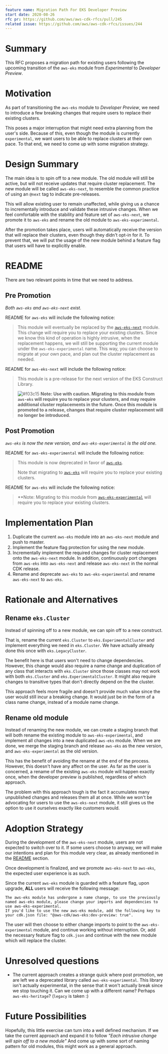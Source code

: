 ```yaml
---
feature name: Migration Path For EKS Developer Preview
start date: 2020-08-26
rfc pr: https://github.com/aws/aws-cdk-rfcs/pull/245
related issue: https://github.com/aws/aws-cdk-rfcs/issues/244
---
```


# Summary

This RFC proposes a migration path for existing users following the upcoming transition of the `aws-eks` module
from *Experimental* to *Developer Preview*.

# Motivation

As part of transitioning the `aws-eks` module to *Developer Preview*, we need to introduce a few breaking changes that require
users to replace their existing clusters.

This poses a major interruption that might need extra planning from the user's side. Because of this, even though the module is
currently `experimental`, we want users to be able to replace clusters at their own pace. To that end, we need to come up
with some migration strategy.

# Design Summary

The main idea is to spin off to a new module. The old module will still be active, but will not receive updates that
require cluster replacement. The new module will be called `aws-eks-next`, to resemble the common practice of
using an `@next` tag to indicate pre-releases.

This will allow existing user to remain unaffected, while giving us a chance to incrementally introduce and validate these intrusive changes.
When we feel comfortable with the stability and feature set of `aws-eks-next`, we promote it to `aws-eks` and rename the
old module to `aws-eks-experimental`.

After the promotion takes place, users will automatically receive the version that will replace their clusters, even though
they didn't opt-in for it. To prevent that, we will put the usage of the new module behind a feature flag that users will
have to explicitly enable.

# README

There are two relevant points in time that we need to address.

## Pre Promotion

*Both `aws-eks` and `aws-eks-next` exist.*

README for `aws-eks` will include the following notice:

> This module will eventually be replaced by the [`aws-eks-next`](https://github.com/aws/aws-cdk/tree/master/packages/%40aws-cdk/aws-eks-next) module.
> This change will require you to replace your existing clusters.
> Since we know this kind of operation is highly intrusive, when the replacement happens, we will still be supporting the current module under the `aws-eks-experimental` name.
> This way, you can choose to migrate at your own pace, and plan out the cluster replacement as needed.

README for `aws-eks-next` will include the following notice:

> This module is a pre-release for the next version of the EKS Construct Library.
>
> ![#f03c15](https://via.placeholder.com/15/f03c15/000000?text=+) **Note: Use with caution.
> Migrating to this module from `aws-eks` will require you to replace your clusters, and may require additional
> cluster replacements in the future. Once this module is promoted to a release, changes that require cluster replacement will no longer be introduced.**

## Post Promotion

*`aws-eks` is now the new version, and `aws-eks-experimental` is the old one.*

README for `aws-eks-experimental` will include the following notice:

> This module is now deprecated in favor of [`aws-eks`](https://github.com/aws/aws-cdk/tree/master/packages/%40aws-cdk/aws-eks-next).
>
> Note that migrating to [`aws-eks`](https://github.com/aws/aws-cdk/tree/master/packages/%40aws-cdk/aws-eks-next) will
> require you to replace your existing clusters.

README for `aws-eks` will include the following notice:

> **Note: Migrating to this module from [`aws-eks-experimental`](https://github.com/aws/aws-cdk/tree/master/packages/%40aws-cdk/aws-eks-experimental)
> will require you to replace your existing clusters.

# Implementation Plan

1. Duplicate the current `aws-eks` module into an `aws-eks-next` module and push to master.
2. Implement the feature flag protection for using the new module.
3. Incrementally implement the required changes for cluster replacement onto the `aws-eks-next` module.
In addition, continuously port changes from `aws-eks` into `aws-eks-next` and release `aws-eks-next` in the normal CDK release.
4. Rename and deprecate `aws-eks` to `aws-eks-experimental` and rename `aws-eks-next` to `aws-eks`.

# Rationale and Alternatives

## Rename `eks.Cluster`

Instead of spinning off to a new module, we can spin off to a new construct.

That is, rename the current `eks.Cluster` to `eks.ExperimentalCluster` and implement everything we need in `eks.Cluster`.
We have actually already done this once with `eks.LegacyCluster`.

The benefit here is that users won't need to change dependencies. However, this change would also require a name change and
duplication of any class that interacts with `eks.Cluster` since those classes may not work with both `eks.Cluster` and `eks.ExperimentalCluster`.
It might also require changes to transitive types that don't directly depend on the the cluster.

This approach feels more fragile and doesn't provide much value since the user would still incur a breaking change.
It would just be in the form of a class name change, instead of a module name change.

## Rename old module

Instead of renaming the new module, we can create a staging branch that will both rename the existing module to `aws-eks-experimental`, and implement
all changes into a new duplicated `aws-eks` module. When we are done, we merge the staging branch and release `aws-eks`
as the new version, and `aws-eks-experimental` as the old version.

This has the benefit of avoiding the rename at the end of the process. However, this doesn't have any affect on the user.
As far as the user is concerned, a rename of the existing `aws-eks` module will happen exactly once, when the developer
preview is published, regardless of which approach.

The problem with this approach tough is the fact it accumulates many unpublished changes and releases them all at once.
While we won't be advocating for users to use the `aws-eks-next` module, it still gives us the option to use it ourselves exactly like customers would.

# Adoption Strategy

During the development of the `aws-eks-next` module, users are not expected to switch over to it. If some users choose to anyway,
we will make our intentions and plan for this module very clear, as already mentioned in the [README](#README) section.

Once development is finalized, and we promote `aws-eks-next` to `aws-eks`, the expected user experience is as such.

Since the current `aws-eks` module is guarded with a feature flag, upon upgrade, **ALL** users will receive the following message:

```console
The aws-eks module has undergone a name change, to use the previously named aws-eks module, please change your imports and dependencies to use aws-eks-experimental.
If you'd like to use the new aws-eks module, add the following key to your cdk.json file: "@aws-cdk/aws-eks:dev-preview: true".
```

The user will then choose to either change imports to point to the `aws-eks-experimental` module, and continue working without interruption.
Or, add the necessary feature flag to `cdk.json` and continue with the new module which will replace the cluster.

# Unresolved questions

- The current approach creates a strange quick where post promotion, we are left we a deprecated library called `aws-eks-experimental`.
This library isn't actually experimental, in the sense that it won't actually break since we stop touching it. Can we come up
with a different name? Perhaps `aws-eks-heritage`? (`legacy` is taken :\)

# Future Possibilities

Hopefully, this little exercise can turn into a well defined mechanism.
If we take the current approach and expand it to follow *"Each intrusive change will spin off to a new module"* And come up with
some sort of naming pattern for old modules, this might work as a general approach.
